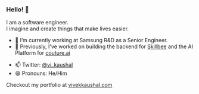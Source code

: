 ### Hello! 👋

I am a software engineer.  
I imagine and create things that make lives easier.

- 🔭 I’m currently working at Samsung R&D as a Senior Engineer.
- 📜 Previously, I've worked on building the backend for [Skillbee](https://skillbee.com) and the AI Platform for [couture.ai](https://couture.ai)
<!-- - 🌱 I am also working on creating a [newsletter management system](https://github.com/kaushalvivek/newsletter-system), contributions welcome! -->
- 📫 Twitter: [@vi_kaushal](https://twitter.com/vi_kaushal)
- 😄 Pronouns: He/Him

Checkout my portfolio at [vivekkaushal.com](https://vivekkaushal.com)
